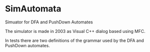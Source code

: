 # SimAutomata
Simuator for DFA and PushDown Automates

The simulator is made in 2003 as Visual C++ dialog based using MFC.

In tests there are two definitions of the grammar used by the DFA and PushDown automates.

